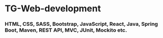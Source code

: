 
 
# TG-Web-development

### HTML, CSS, SASS, Bootstrap, JavaScript, React, Java, Spring Boot, Maven, REST API, MVC, JUnit, Mockito etc.

